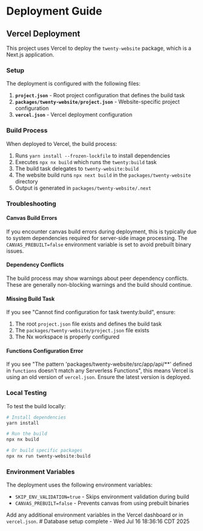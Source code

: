 # Deployment Guide

## Vercel Deployment

This project uses Vercel to deploy the `twenty-website` package, which is a Next.js application.

### Setup

The deployment is configured with the following files:

1. **`project.json`** - Root project configuration that defines the build task
2. **`packages/twenty-website/project.json`** - Website-specific project configuration  
3. **`vercel.json`** - Vercel deployment configuration

### Build Process

When deployed to Vercel, the build process:

1. Runs `yarn install --frozen-lockfile` to install dependencies
2. Executes `npx nx build` which runs the `twenty:build` task
3. The build task delegates to `twenty-website:build`
4. The website build runs `npx next build` in the `packages/twenty-website` directory
5. Output is generated in `packages/twenty-website/.next`

### Troubleshooting

#### Canvas Build Errors

If you encounter canvas build errors during deployment, this is typically due to system dependencies required for server-side image processing. The `CANVAS_PREBUILT=false` environment variable is set to avoid prebuilt binary issues.

#### Dependency Conflicts

The build process may show warnings about peer dependency conflicts. These are generally non-blocking warnings and the build should continue.

#### Missing Build Task

If you see "Cannot find configuration for task twenty:build", ensure:

1. The root `project.json` file exists and defines the build task
2. The `packages/twenty-website/project.json` file exists
3. The Nx workspace is properly configured

#### Functions Configuration Error

If you see "The pattern 'packages/twenty-website/src/app/api/**' defined in `functions` doesn't match any Serverless Functions", this means Vercel is using an old version of `vercel.json`. Ensure the latest version is deployed.

### Local Testing

To test the build locally:

```bash
# Install dependencies
yarn install

# Run the build
npx nx build

# Or build specific packages
npx nx run twenty-website:build
```

### Environment Variables

The deployment uses the following environment variables:

- `SKIP_ENV_VALIDATION=true` - Skips environment validation during build
- `CANVAS_PREBUILT=false` - Prevents canvas from using prebuilt binaries

Add any additional environment variables in the Vercel dashboard or in `vercel.json`. # Database setup complete - Wed Jul 16 18:36:16 CDT 2025
